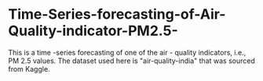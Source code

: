 # Time-Series-forecasting-of-Air-Quality-indicator-PM2.5-
This is a time -series forecasting of one of the air - quality indicators, i.e., PM 2.5 values. The dataset used here is "air-quality-india" that was sourced from Kaggle. 
